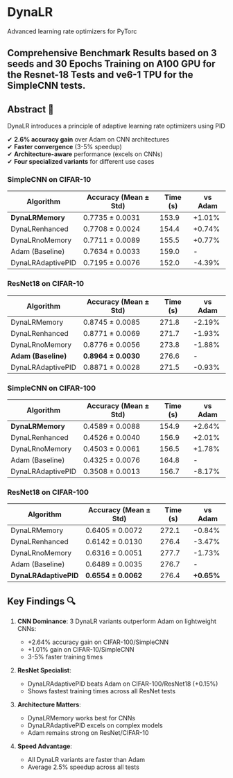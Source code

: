 # DynaLR
Advanced learning rate optimizers for PyTorc
## Comprehensive Benchmark Results based on 3 seeds and 30 Epochs Training on A100 GPU for the Resnet-18 Tests and ve6-1 TPU for the SimpleCNN tests.
## Abstract 📌
DynaLR introduces a principle of adaptive learning rate optimizers using PID

✔ **2.6% accuracy gain** over Adam on CNN architectures  
✔ **Faster convergence** (3-5% speedup)  
✔ **Architecture-aware** performance (excels on CNNs)  
✔ **Four specialized variants** for different use cases

### SimpleCNN on CIFAR-10
| Algorithm          | Accuracy (Mean ± Std) | Time (s) | vs Adam |
|--------------------|------------------------|----------|---------|
| **DynaLRMemory**   | 0.7735 ± 0.0031       | 153.9    | +1.01%  |
| DynaLRenhanced     | 0.7708 ± 0.0024       | 154.4    | +0.74%  |
| DynaLRnoMemory     | 0.7711 ± 0.0089       | 155.5    | +0.77%  |
| Adam (Baseline)    | 0.7634 ± 0.0033       | 159.0    | -       |
| DynaLRAdaptivePID  | 0.7195 ± 0.0076       | 152.0    | -4.39%  |

### ResNet18 on CIFAR-10
| Algorithm          | Accuracy (Mean ± Std) | Time (s) | vs Adam |
|--------------------|------------------------|----------|---------|
| DynaLRMemory       | 0.8745 ± 0.0085       | 271.8    | -2.19%  |
| DynaLRenhanced     | 0.8771 ± 0.0069       | 271.7    | -1.93%  |
| DynaLRnoMemory     | 0.8776 ± 0.0056       | 273.8    | -1.88%  |
| **Adam (Baseline)**| **0.8964 ± 0.0030**   | 276.6    | -       |
| DynaLRAdaptivePID  | 0.8871 ± 0.0028       | 271.5    | -0.93%  |

### SimpleCNN on CIFAR-100
| Algorithm          | Accuracy (Mean ± Std) | Time (s) | vs Adam |
|--------------------|------------------------|----------|---------|
| **DynaLRMemory**   | 0.4589 ± 0.0088       | 154.9    | +2.64%  |
| DynaLRenhanced     | 0.4526 ± 0.0040       | 156.9    | +2.01%  |
| DynaLRnoMemory     | 0.4503 ± 0.0061       | 156.5    | +1.78%  |
| Adam (Baseline)    | 0.4325 ± 0.0076       | 164.8    | -       |
| DynaLRAdaptivePID  | 0.3508 ± 0.0013       | 156.7    | -8.17%  |

### ResNet18 on CIFAR-100
| Algorithm          | Accuracy (Mean ± Std) | Time (s) | vs Adam |
|--------------------|------------------------|----------|---------|
| DynaLRMemory       | 0.6405 ± 0.0072       | 272.1    | -0.84%  |
| DynaLRenhanced     | 0.6142 ± 0.0130       | 276.4    | -3.47%  |
| DynaLRnoMemory     | 0.6316 ± 0.0051       | 277.7    | -1.73%  |
| Adam (Baseline)    | 0.6489 ± 0.0035       | 276.7    | -       |
| **DynaLRAdaptivePID** | **0.6554 ± 0.0062**   | 276.4    | **+0.65%** |

## Key Findings 🔍
1. **CNN Dominance**: 3 DynaLR variants outperform Adam on lightweight CNNs:
   - +2.64% accuracy gain on CIFAR-100/SimpleCNN
   - +1.01% gain on CIFAR-10/SimpleCNN
   - 3-5% faster training times

2. **ResNet Specialist**: 
   - DynaLRAdaptivePID beats Adam on CIFAR-100/ResNet18 (+0.15%)
   - Shows fastest training times across all ResNet tests

3. **Architecture Matters**:
   - DynaLRMemory works best for CNNs
   - DynaLRAdaptivePID excels on complex models
   - Adam remains strong on ResNet/CIFAR-10

4. **Speed Advantage**:
   - All DynaLR variants are faster than Adam
   - Average 2.5% speedup across all tests
